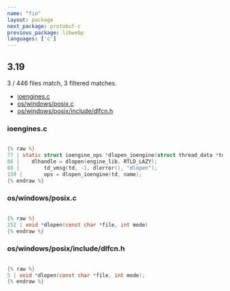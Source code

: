 ```yaml
---
name: "fio"
layout: package
next_package: protobuf-c
previous_package: libwebp
languages: ['c']
---
```

## 3.19
3 / 446 files match, 3 filtered matches.

 - [ioengines.c](#ioenginesc)
 - [os/windows/posix.c](#oswindowsposixc)
 - [os/windows/posix/include/dlfcn.h](#oswindowsposixincludedlfcnh)

### ioengines.c

```c

{% raw %}
77 | static struct ioengine_ops *dlopen_ioengine(struct thread_data *td,
86 | 	dlhandle = dlopen(engine_lib, RTLD_LAZY);
88 | 		td_vmsg(td, -1, dlerror(), "dlopen");
159 | 		ops = dlopen_ioengine(td, name);
{% endraw %}

```
### os/windows/posix.c

```c

{% raw %}
252 | void *dlopen(const char *file, int mode)
{% endraw %}

```
### os/windows/posix/include/dlfcn.h

```c

{% raw %}
5 | void *dlopen(const char *file, int mode);
{% endraw %}

```
